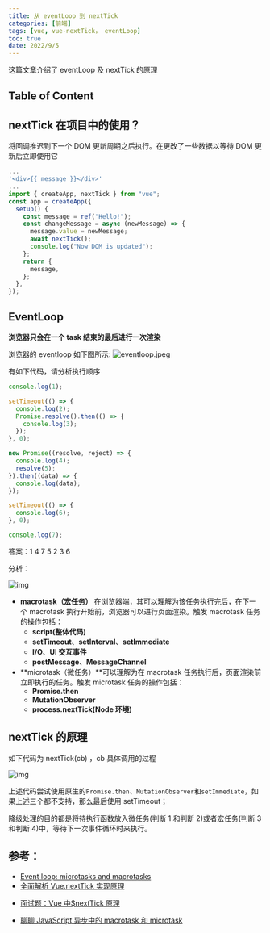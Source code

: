 ```yaml
---
title: 从 eventLoop 到 nextTick
categories: [前端]
tags: [vue, vue-nextTick， eventLoop]
toc: true
date: 2022/9/5
---
```


这篇文章介绍了 eventLoop 及 nextTick 的原理

<!-- more -->

## Table of Content

## nextTick 在项目中的使用？

将回调推迟到下一个 DOM 更新周期之后执行。在更改了一些数据以等待 DOM 更新后立即使用它

```jsx
...
'<div>{{ message }}</div>'
...
import { createApp, nextTick } from "vue";
const app = createApp({
  setup() {
    const message = ref("Hello!");
    const changeMessage = async (newMessage) => {
      message.value = newMessage;
      await nextTick();
      console.log("Now DOM is updated");
    };
    return {
      message,
    };
  },
});
```

## EventLoop

**浏览器只会在一个 task 结束的最后进行一次渲染**

浏览器的 eventloop 如下图所示:
![eventloop.jpeg](https://pic.limiaomiao.site:8443/public/uploads/eventloop-20220905101300156.jpeg)

有如下代码，请分析执行顺序

```js
console.log(1);

setTimeout(() => {
  console.log(2);
  Promise.resolve().then(() => {
    console.log(3);
  });
}, 0);

new Promise((resolve, reject) => {
  console.log(4);
  resolve(5);
}).then((data) => {
  console.log(data);
});

setTimeout(() => {
  console.log(6);
}, 0);

console.log(7);
```

答案：1 4 7 5 2 3 6

分析：

![img](https://pic.limiaomiao.site:8443/public/uploads/408483-20190913122454767-2038890726-20220905155941199.png)

- **macrotask（宏任务）** 在浏览器端，其可以理解为该任务执行完后，在下一个 macrotask 执行开始前，浏览器可以进行页面渲染。触发 macrotask 任务的操作包括：
  - **script(整体代码)**
  - **setTimeout**、**setInterval**、**setImmediate**
  - **I/O**、**UI 交互事件**
  - **postMessage**、**MessageChannel**
- **microtask（微任务）**可以理解为在 macrotask 任务执行后，页面渲染前立即执行的任务。触发 microtask 任务的操作包括：
  - **Promise.then**
  - **MutationObserver**
  - **process.nextTick(Node 环境)**

## nextTick 的原理

如下代码为 nextTick(cb) ，cb 具体调用的过程

![img](https://pic.limiaomiao.site:8443/public/uploads/1620.png)

上述代码尝试使用原生的`Promise.then`、`MutationObserver`和`setImmediate`，如果上述三个都不支持，那么最后使用 setTimeout；

降级处理的目的都是将待执行函数放入微任务(判断 1 和判断 2)或者宏任务(判断 3 和判断 4)中，等待下一次事件循环时来执行。

## 参考：

- [Event loop: microtasks and macrotasks](https://javascript.info/event-loop)
- [全面解析 Vue.nextTick 实现原理](https://juejin.cn/post/6844903590293684231#heading-3)

* [面试题：Vue 中$nextTick 原理](https://cloud.tencent.com/developer/article/1633546)

* [聊聊 JavaScript 异步中的 macrotask 和 microtask](https://www.cnblogs.com/wonyun/p/11510848.html)
